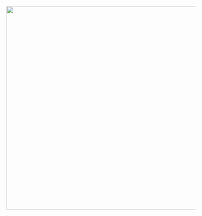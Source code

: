 <img src='https://github.com/JAIDHEER007/becomeCODER-CPP/blob/main/Data%20Structures/Linked%20Lists/SLL_Reverse.gif' width=720 height=540>
